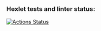 ### Hexlet tests and linter status:
[![Actions Status](https://github.com/Mahizer/python-project-lvl1/workflows/hexlet-check/badge.svg)](https://github.com/Mahizer/python-project-lvl1/actions)